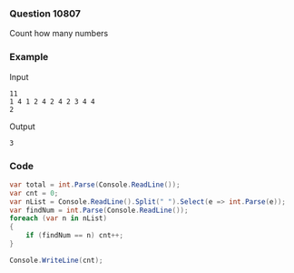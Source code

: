 ### Question 10807
Count how many numbers

### Example 
Input
```
11
1 4 1 2 4 2 4 2 3 4 4
2
```
Output
```
3
```


### Code
```c#
var total = int.Parse(Console.ReadLine());
var cnt = 0;
var nList = Console.ReadLine().Split(" ").Select(e => int.Parse(e));
var findNum = int.Parse(Console.ReadLine());
foreach (var n in nList)
{
    if (findNum == n) cnt++;
}

Console.WriteLine(cnt);
```
